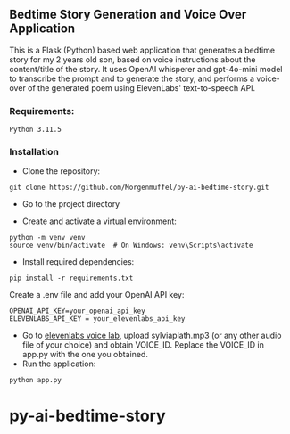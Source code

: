 ## Bedtime Story Generation and Voice Over Application

This is a Flask (Python) based web application that generates a bedtime story for my 2 years old son, based on voice instructions about the content/title of the story.
It uses OpenAI whisperer and gpt-4o-mini model to transcribe the prompt and to generate the story, and performs a voice-over of the generated poem using ElevenLabs' text-to-speech API.

### Requirements:

    Python 3.11.5

### Installation

- Clone the repository:

```
git clone https://github.com/Morgenmuffel/py-ai-bedtime-story.git
```

- Go to the project directory

- Create and activate a virtual environment:

```
python -m venv venv
source venv/bin/activate  # On Windows: venv\Scripts\activate
```

- Install required dependencies:

```
pip install -r requirements.txt
```

Create a .env file and add your OpenAI API key:

```
OPENAI_API_KEY=your_openai_api_key
ELEVENLABS_API_KEY = your_elevenlabs_api_key
```

- Go to [elevenlabs voice lab](https://elevenlabs.io/app/voice-lab), upload sylviaplath.mp3 (or any other audio file of your choice) and obtain VOICE_ID. Replace the VOICE_ID in app.py with the one you obtained.
- Run the application:

```
python app.py
```
# py-ai-bedtime-story
